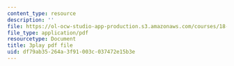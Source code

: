 ```yaml
---
content_type: resource
description: ''
file: https://ol-ocw-studio-app-production.s3.amazonaws.com/courses/18-03sc-differential-equations-fall-2011/df79ab35264a3f91003c037472e15b3e_zNPK_t03zds.pdf
file_type: application/pdf
resourcetype: Document
title: 3play pdf file
uid: df79ab35-264a-3f91-003c-037472e15b3e
---
```

